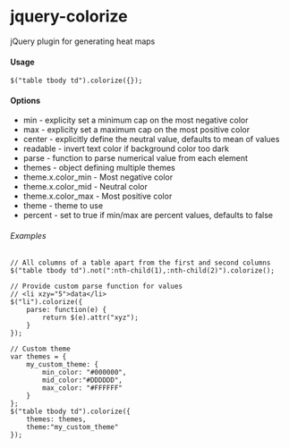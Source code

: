 jquery-colorize
========

jQuery plugin for generating heat maps

#### Usage
```
$("table tbody td").colorize({});
```

#### Options
* min - explicity set a minimum cap on the most negative color
* max - explicity set a maximum cap on the most positive color
* center - explicitly define the neutral value, defaults to mean of values
* readable - invert text color if background color too dark
* parse - function to parse numerical value from each element
* themes - object defining multiple themes
* theme.x.color_min - Most negative color
* theme.x.color_mid - Neutral color
* theme.x.color_max - Most positive color
* theme - theme to use
* percent - set to true if min/max are percent values, defaults to false

###### Examples

```
// All columns of a table apart from the first and second columns
$("table tbody td").not(":nth-child(1),:nth-child(2)").colorize();

// Provide custom parse function for values
// <li xzy="5">data</li>
$("li").colorize({
	parse: function(e) { 
		return $(e).attr("xyz");
	}
});

// Custom theme
var themes = { 
	my_custom_theme: { 
		min_color: "#000000", 
		mid_color:"#DDDDDD", 
		max_color: "#FFFFFF"
	}
};
$("table tbody td").colorize({ 
	themes: themes, 
	theme:"my_custom_theme"
});

```
